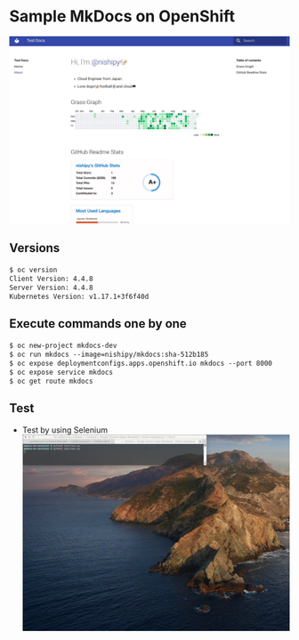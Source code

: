 # Sample MkDocs on OpenShift
![](images/sampledoc.jpg)

## Versions
```
$ oc version
Client Version: 4.4.8
Server Version: 4.4.8
Kubernetes Version: v1.17.1+3f6f40d
```

## Execute commands one by one
```
$ oc new-project mkdocs-dev
$ oc run mkdocs --image=nishipy/mkdocs:sha-512b185
$ oc expose deploymentconfigs.apps.openshift.io mkdocs --port 8000
$ oc expose service mkdocs
$ oc get route mkdocs
```

## Test
- Test by using Selenium
  ![](images/selenuim_test.gif)